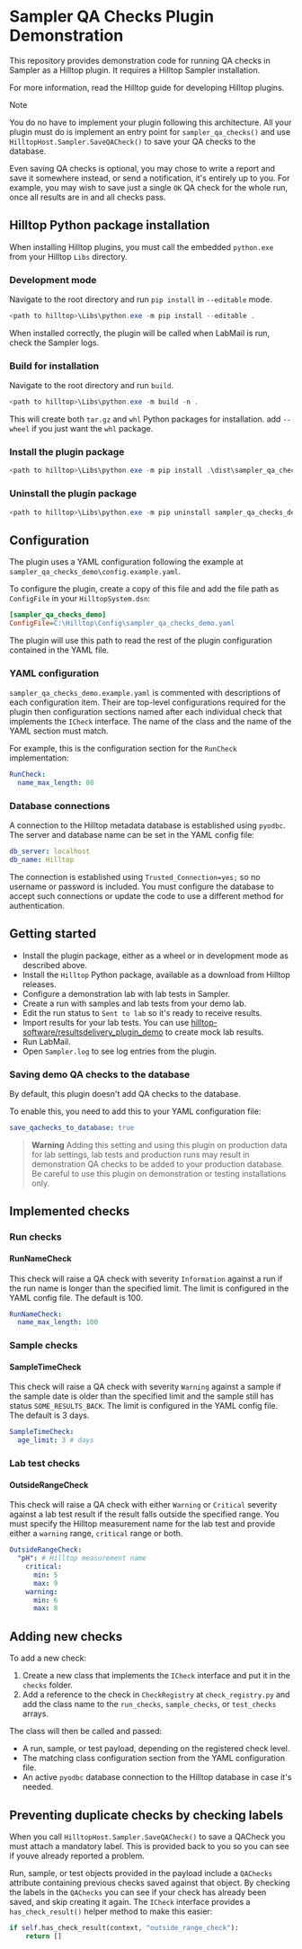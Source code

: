 # Sampler QA Checks Plugin Demonstration

This repository provides demonstration code for running QA checks in Sampler as a Hilltop plugin. It requires a Hilltop Sampler installation.

For more information, read the Hilltop guide for developing Hilltop plugins.

> [!NOTE]
> You do no have to implement your plugin following this architecture. All your plugin must do is implement an entry point for `sampler_qa_checks()` and use `HilltopHost.Sampler.SaveQACheck()` to save your QA checks to the database.
> 
> Even saving QA checks is optional, you may chose to write a report and save it somewhere instead, or send a notification, it's entirely up to you. For example, you may wish to save just a single `OK` QA check for the whole run, once all results are in and all checks pass.

## Hilltop Python package installation

When installing Hilltop plugins, you must call the embedded `python.exe` from your Hilltop `Libs` directory.

### Development mode

Navigate to the root directory and run `pip install` in `--editable` mode.

```powershell
<path to hilltop>\Libs\python.exe -m pip install --editable .
```

When installed correctly, the plugin will be called when LabMail is run, check the Sampler logs.

### Build for installation

Navigate to the root directory and run `build`.

```powershell
<path to hilltop>\Libs\python.exe -m build -n .
```

This will create both `tar.gz` and `whl` Python packages for installation. add `--wheel` if you just want the `whl` package.

### Install the plugin package

```powershell
<path to hilltop>\Libs\python.exe -m pip install .\dist\sampler_qa_checks_demo-1.0-py3-none-any.whl
```

### Uninstall the plugin package

```powershell
<path to hilltop>\Libs\python.exe -m pip uninstall sampler_qa_checks_demo
```

## Configuration

The plugin uses a YAML configuration following the example at `sampler_qa_checks_demo\config.example.yaml`.

To configure the plugin, create a copy of this file and add the file path as `ConfigFile` in your `HilltopSystem.dsn`:

```ini
[sampler_qa_checks_demo]
ConfigFile=C:\Hilltop\Config\sampler_qa_checks_demo.yaml
```

The plugin will use this path to read the rest of the plugin configuration contained in the YAML file.

### YAML configuration

`sampler_qa_checks_demo.example.yaml` is commented with descriptions of each configuration item. Their are top-level configurations required for the plugin then configuration sections named after each individual check that implements the `ICheck` interface. The name of the class and the name of the YAML section must match.

For example, this is the configuration section for the `RunCheck` implementation:

```yaml
RunCheck:
  name_max_length: 80
```

### Database connections

A connection to the Hilltop metadata database is established using `pyodbc`. The server and database name can be set in the YAML config file:

```yaml
db_server: localhost
db_name: Hilltop
```

The connection is established using `Trusted_Connection=yes;` so no username or password is included. You must configure the database to accept such connections or update the code to use a different method for authentication.

## Getting started

* Install the plugin package, either as a wheel or in development mode as described above.
* Install the `Hilltop` Python package, available as a download from Hilltop releases.
* Configure a demonstration lab with lab tests in Sampler.
* Create a run with samples and lab tests from your demo lab.
* Edit the run status to `Sent to lab` so it's ready to receive results.
* Import results for your lab tests. You can use [hilltop-software/resultsdelivery_plugin_demo](https://github.com/hilltop-software/resultsdelivery_plugin_demo) to create mock lab results.
* Run LabMail.
* Open `Sampler.log` to see log entries from the plugin.

### Saving demo QA checks to the database

By default, this plugin doesn't add QA checks to the database.

To enable this, you need to add this to your YAML configuration file:

```yaml
save_qachecks_to_database: true
```

> **Warning**
Adding this setting and using this plugin on production data for lab settings, lab tests and production runs may result in demonstration QA checks to be added to your production database. Be careful to use this plugin on demonstration or testing installations only.

## Implemented checks

### Run checks

#### RunNameCheck

This check will raise a QA check with severity `Information` against a run if the run name is longer than the specified limit. The limit is configured in the YAML config file. The default is 100.

```yaml
RunNameCheck:
  name_max_length: 100
```

### Sample checks

#### SampleTimeCheck

This check will raise a QA check with severity `Warning` against a sample if the sample date is older than the specified limit and the sample still has status `SOME_RESULTS_BACK`. The limit is configured in the YAML config file. The default is 3 days.

```yaml
SampleTimeCheck:
  age_limit: 3 # days
```

### Lab test checks

#### OutsideRangeCheck

This check will raise a QA check with either `Warning` or `Critical` severity against a lab test result if the result falls outside the specified range. You must specify the Hilltop measurement name for the lab test and provide either a `warning` range, `critical` range or both.

```yaml
OutsideRangeCheck:
  "pH": # Hilltop measurement name
    critical: 
      min: 5
      max: 9
    warning:
      min: 6
      max: 8
```

## Adding new checks

To add a new check:

1. Create a new class that implements the `ICheck` interface and put it in the `checks` folder.
2. Add a reference to the check in `CheckRegistry` at `check_registry.py` and add the class name to the `run_checks`, `sample_checks`, or `test_checks` arrays.

The class will then be called and passed:

* A run, sample, or test payload, depending on the registered check level.
* The matching class configuration section from the YAML configuration file.
* An active `pyodbc` database connection to the Hilltop database in case it's needed.

## Preventing duplicate checks by checking labels

When you call `HilltopHost.Sampler.SaveQACheck()` to save a QACheck you must attach a mandatory label. This is provided back to you so you can see if youve already reported a problem.

Run, sample, or test objects provided in the payload include a `QAChecks` attribute containing previous checks saved against that object. By checking the labels in the `QAChecks` you can see if your check has already been saved, and skip creating it again. The `ICheck` interface provides a `has_check_result()` helper method to make this easier:

```python
if self.has_check_result(context, "outside_range_check"):
    return []
```